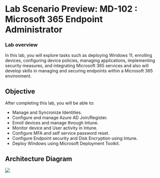 # Lab Scenario Preview: MD-102 : Microsoft 365 Endpoint Administrator

### Lab overview

In this lab, you will explore tasks such as deploying Windows 11, enrolling devices, configuring device policies, managing applications, implementing security measures, and integrating Microsoft 365 services and also will develop skills in managing and securing endpoints within a Microsoft 365 environment.

## Objective
  
After completing this lab, you will be able to:

- Manage and Syncronize Identities.
- Configure and manage Azure AD Join/Register.
- Enroll devices and manage through Intune.
- Monitor device and User activity in Intune.
- Configure MFA and self service password reset.
- Configure Endpoint security and Disk Encryption using Intune.
- Deploy Windows using Microsoft Deployment Toolkit.

## Architecture Diagram

  ![](media/lab1-arch.png)

